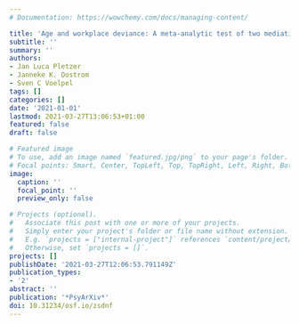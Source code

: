 ```yaml
---
# Documentation: https://wowchemy.com/docs/managing-content/

title: 'Age and workplace deviance: A meta-analytic test of two mediating mechanisms'
subtitle: ''
summary: ''
authors:
- Jan Luca Pletzer
- Janneke K. Oostrom
- Sven C Voelpel
tags: []
categories: []
date: '2021-01-01'
lastmod: 2021-03-27T13:06:53+01:00
featured: false
draft: false

# Featured image
# To use, add an image named `featured.jpg/png` to your page's folder.
# Focal points: Smart, Center, TopLeft, Top, TopRight, Left, Right, BottomLeft, Bottom, BottomRight.
image:
  caption: ''
  focal_point: ''
  preview_only: false

# Projects (optional).
#   Associate this post with one or more of your projects.
#   Simply enter your project's folder or file name without extension.
#   E.g. `projects = ["internal-project"]` references `content/project/deep-learning/index.md`.
#   Otherwise, set `projects = []`.
projects: []
publishDate: '2021-03-27T12:06:53.791149Z'
publication_types:
- '2'
abstract: ''
publication: '*PsyArXiv*'
doi: 10.31234/osf.io/zsdnf
---
```

